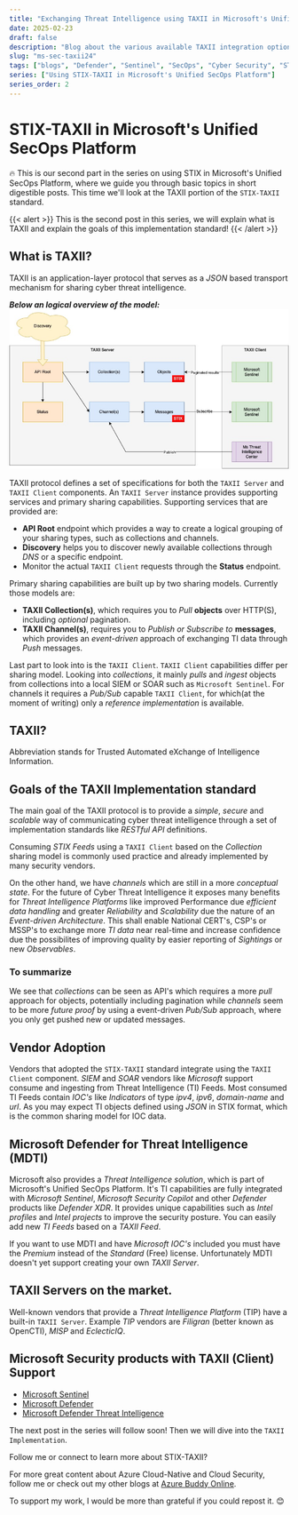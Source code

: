 ```yaml
---
title: "Exchanging Threat Intelligence using TAXII in Microsoft's Unified Security Operations Platform"
date: 2025-02-23
draft: false
description: "Blog about the various available TAXII integration options within Microsoft's Unified SecOps Platform products."
slug: "ms-sec-taxii24"
tags: ["blogs", "Defender", "Sentinel", "SecOps", "Cyber Security", "STIX", "TAXII", "Unified"]
series: ["Using STIX-TAXII in Microsoft's Unified SecOps Platform"]
series_order: 2
---
```


# STIX-TAXII in Microsoft's Unified SecOps Platform

🔥 This is our second part in the series on using STIX in Microsoft's Unified SecOps Platform, where we guide you through basic topics in short digestible posts. This time we'll look at the TAXII portion of the `STIX-TAXII` standard.


{{< alert >}}
This is the second post in this series, we will explain what is TAXII and explain the goals of this implementation standard!
{{< /alert >}}

## What is TAXII?

TAXII is an application-layer protocol that serves as a *JSON* based transport mechanism for sharing cyber threat intelligence.

***Below an logical overview of the model:***
![TAXII Logical Overview](img/taxii-model.jpg "TAXII Logical Overview")

TAXII protocol defines a set of specifications for both the `TAXII Server` and `TAXII Client` components. An `TAXII Server` instance provides supporting services and primary sharing capabilities. Supporting services that are provided are:

- **API Root** endpoint which provides a way to create a logical grouping of your sharing types, such as collections and channels.
- **Discovery** helps you to discover newly available collections through *DNS* or a specific endpoint.
- Monitor the actual `TAXII Client` requests through the **Status** endpoint.

Primary sharing capabilities are built up by two sharing models. Currently those models are:
- **TAXII Collection(s)**, which requires you to *Pull* **objects** over HTTP(S), including *optional* pagination.
- **TAXII Channel(s)**, requires you to *Publish or Subscribe to* **messages**, which provides an *event-driven* approach of exchanging TI data through *Push* messages.

Last part to look into is the `TAXII Client`. `TAXII Client` capabilities differ per sharing model. Looking into *collections*, it mainly *pulls* and *ingest* objects from collections into a local SIEM or SOAR such as `Microsoft Sentinel`. For channels it requires a *Pub/Sub* capable `TAXII Client`, for which(at the moment of writing) only a *reference implementation* is available.

## TAXII?

Abbreviation stands for Trusted Automated eXchange of Intelligence Information. 

## Goals of the TAXII Implementation standard

The main goal of the TAXII protocol is to provide a *simple*, *secure* and *scalable* way of communicating cyber threat intelligence through a set of implementation standards like *RESTful API* definitions.

Consuming *STIX Feeds* using a `TAXII Client` based on the *Collection* sharing model is commonly used practice and already implemented by many security vendors.

On the other hand, we have *channels* which are still in a more *conceptual state*. For the future of Cyber Threat Intelligence it exposes many benefits for *Threat Intelligence Platforms* like improved Performance due *efficient data handling* and greater *Reliability* and *Scalability* due the nature of an *Event-driven Architecture*. This shall enable National CERT's, CSP's or MSSP's to exchange more *TI data* near real-time and increase confidence due the possibilites of improving quality by easier reporting of *Sightings* or new *Observables*. 

### To summarize

We see that *collections* can be seen as API's which requires a more *pull* approach for objects, potentially including pagination while *channels* seem to be more *future proof* by using a event-driven *Pub/Sub* approach, where you only get pushed new or updated messages.

## Vendor Adoption

Vendors that adopted the `STIX-TAXII` standard integrate using the `TAXII Client` component. *SIEM* and *SOAR* vendors like *Microsoft* support consume and ingesting from Threat Intelligence (TI) Feeds. Most consumed TI Feeds contain *IOC's* like *Indicators* of type *ipv4*, *ipv6*, *domain-name* and *url*. As you may expect TI objects defined using *JSON* in STIX format, which is the common sharing model for IOC data.

## Microsoft Defender for Threat Intelligence (MDTI)

Microsoft also provides a *Threat Intelligence solution*, which is part of Microsoft's Unified SecOps Platform. It's TI capabilities are fully integrated with *Microsoft Sentinel*, *Microsoft Security Copilot* and other *Defender* products like *Defender XDR*.  It provides unique capabilities such as *Intel profiles* and *Intel projects* to improve the security posture. You can easily add new *TI Feeds* based on a *TAXII Feed*. 

If you want to use MDTI and have *Microsoft IOC's* included you must have the *Premium* instead of the *Standard* (Free) license. Unfortunately MDTI doesn't yet support creating your own *TAXII Server*. 

## TAXII Servers on the market.

Well-known vendors that provide a *Threat Intelligence Platform* (TIP) have a built-in `TAXII Server`. Example *TIP* vendors are *Filigran* (better known as OpenCTI), *MISP* and *EclecticIQ*. 

## Microsoft Security products with TAXII (Client) Support

- [Microsoft Sentinel](https://learn.microsoft.com/en-us/azure/sentinel/)
- [Microsoft Defender](https://learn.microsoft.com/en-us/unified-secops-platform/threat-intelligence-overview/)
- [Microsoft Defender Threat Intelligence](https://learn.microsoft.com/en-us/defender/threat-intelligence/what-is-microsoft-defender-threat-intelligence-defender-ti)

The next post in the series will follow soon! Then we will dive into the `TAXII Implementation`.

Follow me or connect to learn more about STIX-TAXII?

For more great content about Azure Cloud-Native and Cloud Security, follow me or check out my other blogs at [Azure Buddy Online](https://azurebuddy.online).

To support my work, I would be more than grateful if you could repost it. 😊
